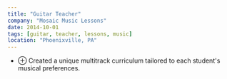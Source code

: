 ```yaml
---
title: "Guitar Teacher"
company: "Mosaic Music Lessons"
date: 2014-10-01
tags: [guitar, teacher, lessons, music]
location: "Phoenixville, PA"
---
```


- <span class="text-gray-500">&#8853;</span> Created a unique multitrack curriculum tailored to each student's musical preferences.